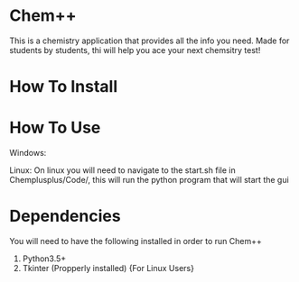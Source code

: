 # Chem++
This is a chemistry application that provides all the info you need. Made for students by students, thi will help you ace your next chemsitry test!

# How To Install

# How To Use
Windows:

Linux:
On linux you will need to navigate to the start.sh file in Chemplusplus/Code/, this will run the python program that will start the gui 

# Dependencies
You will need to have the following installed in order to run Chem++
1. Python3.5+
2. Tkinter (Propperly installed) {For Linux Users}
